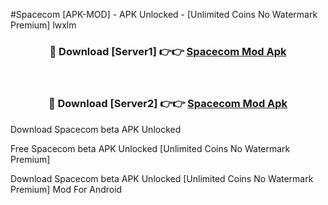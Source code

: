 #Spacecom [APK-MOD] - APK Unlocked - [Unlimited Coins No Watermark Premium] lwxlm



<div align="center">

<h3>🔴 Download [Server1] 👉👉 <a href="https://momento.my/?title=Spacecom">Spacecom Mod Apk</a></h3><br>

<h3>🔴 Download [Server2] 👉👉 <a href="https://momento.my/?title=Spacecom">Spacecom Mod Apk</a></h3>
</div>



Download Spacecom beta APK Unlocked

Free Spacecom beta APK Unlocked [Unlimited Coins No Watermark Premium]

Download Spacecom beta APK Unlocked [Unlimited Coins No Watermark Premium] Mod For Android
